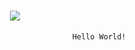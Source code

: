 <h1 align="center">
 <img src="https://drive.google.com/file/d/1It18TMZXkwgvC_i4Z23b51jxnNRwY4-Z/view?usp=drive_link" />
</h1>

                                                    Hello World!
